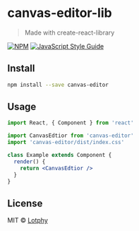# canvas-editor-lib

> Made with create-react-library

[![NPM](https://img.shields.io/npm/v/canvas-editor-lib.svg)](https://www.npmjs.com/package/canvas-editor-lib) [![JavaScript Style Guide](https://img.shields.io/badge/code_style-standard-brightgreen.svg)](https://standardjs.com)

## Install

```bash
npm install --save canvas-editor
```

## Usage

```jsx
import React, { Component } from 'react'

import CanvasEdtior from 'canvas-editor'
import 'canvas-editor/dist/index.css'

class Example extends Component {
  render() {
    return <CanvasEdtior />
  }
}
```

## License

MIT © [Lotphy](https://github.com/Lotphy)
